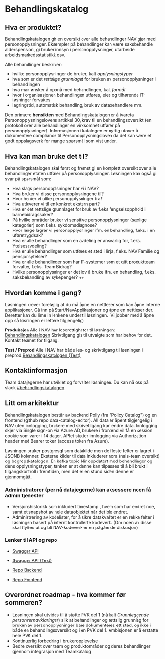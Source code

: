 # Behandlingskatalog


## Hva er produktet?
Behandlingskatalogen gir en oversikt over alle behandlinger NAV gjør med personopplysninger. Eksempler på behandlinger kan være saksbehandle alderspensjon, gi bruker innsyn i personopplysninger, utarbeide arbeidsmarkedsstatistikk osv. 

Alle behandlinger beskriver:
* hvilke personopplysninger de bruker, kalt _opplysningstyper_ 
* hva som er det _rettslige grunnlaget_ for bruken av personopplysninger i behandlingen
* hva man ønsker å oppnå med behandlingen, kalt _formål_
* hvor i organisasjonen behandlingen utføres, eies og tilhørende IT-løsninger forvaltes
* lagringstid, automatisk behandling, bruk av databehandlere mm.

Den primære **hensikten** med Behandlingskatalogen er å ivareta Personopplysningslovens artikkel 30, krav til en behandlingsoversikt (en protokoll over alle behandlinger en virksomhet utfører på personopplysninger). Informasjonen i katalogen er nyttig utover å dokumentere compliance til Personopplysningsloven da det kan være et godt oppslagsverk for mange spørsmål som vist under.

## Hva kan man bruke det til?
Behandlingskatalogen skal først og fremst gi en komplett oversikt over alle behandlinger etaten utfører på personopplysninger. Løsningen kan også gi svar på spørsmål som:
* Hva slags personopplsninger har vi i NAV?
* Hva bruker vi disse personopplysningene til?
* Hvor henter vi ulike personopplysninger fra?
* Hva utleverer vi til en konkret ekstern part?
* Hva er det rettslige grunnlaget for bruk av f.eks fengselsopphold i barnebidragssaker?
* På hvilke områder bruker vi sensitive personopplysninger (særlige kategorier) som f.eks. sykdomsdiagnose?
* Hvor lenge lagrer vi personopplysninger ifm. en behandling, f.eks. i en uføretrygdsak?
* Hva er alle behandlinger som en avdeling er ansvarlig for, f.eks. Ytelsesavdeling?
* Hva er alle behandlinger som utføres et sted i linja, f.eks. NAV Familie og pensjonsytelser?
* Hva er alle behandlinger som har IT-systemer som et gitt produktteam forvalter, f.eks. Team Bidrag?
* Hvilke personopplysninger er det lov å bruke ifm. en behandling, f.eks. saksbehandling av sykepenger?
++

## Hvordan komme i gang?
Løsningen krever foreløpig at du må åpne en nettleser som kan åpne interne applikasjoner. Gå inn på Start/NavApplikasjoner og åpne en nettleser der. Deretter kan du lime in lenkene under til løsningen. (Vi jobber med å åpne opp så løsningen er lettere tilgjengelig)

**Produksjon**
Alle i NAV har leserettigheter til løsningen: [Behandlingskatalogen](https://behandlingskatalog.nais.adeo.no)
Skrivtilgang gis til utvalgte som har behov for det. Kontakt teamet for tilgang. 

**Test / Preprod**
Alle i NAV har både les- og skrivtilgang til løsningen i preprod:[Behandlingskatalogen (Test)](https://behandlingskatalog.nais.preprod.local)


## Kontaktinformasjon
Team datajegerne har utviklet og forvalter løsningen. Du kan nå oss på slack [#behandlingskatalogen](https://nav-it.slack.com/archives/CR1B19E6L)


## Litt om arkitektur
Behandlingskatalogen består av backend Polly (fra "Policy Catalog") og en frontend (github repo data-catalog-editor).
All data er åpent tilgjengelig i NAV uten innlogging, brukere med skrivetilgang kan endre data. Innlogging skjer via Single sign-on via Azure AD, brukere i frontend vil få en session cookie som varer i 14 dager. APIet støtter innlogging via Authorization header med Bearer token (access token fra Azure).

Løsningen bruker postgresql som datakilde men de fleste felter er lagret i JSONB kolonner.
Eksterne kilder til data inkluderer nora (nais-team oversikt) og begrepskatalogen.
En kafka topic blir oppdatert med behandlinger og dens opplysningstyper, tanken er at denne kan tilpasses til å bli brukt i tilgangskontroll i fremtiden, men det er en stund siden denne er gjennomgått.

### Administratorer (per nå datajegerne) kan aksessere noen få admin tjenester
* Versjonshistorikk som inkludert timestamp , hvem som har endret noe, samt et snapshot av hele dataobjektet når det ble endret.
* Administrering av kodelister, for å sikre datakvalitet er en rekke felter i løsningen basert på internt kontrollerte kodeverk. (Om noen av disse skal flyttes ut og bli NAV-kodeverk er en pågående diskusjon)

### Lenker til API og repo
* [Swagger API](https://polly.nais.adeo.no/swagger-ui.html)
* [Swagger API (Test)](https://polly.nais.preprod.local/swagger-ui.html)

* [Repo Backend](https://github.com/navikt/polly)
* [Repo Frontend](https://github.com/navikt/data-catalog-editor)

## Overordnet roadmap - hva kommer før sommeren?
* Løsningen skal utvides til å støtte PVK del 1 (nå kalt _Grunnleggende personvernavklaringer_) slik at behandlinger og rettslig grunnlag for bruken av personopplysninger bare dokumenteres ett sted, og ikke i både en behandlingsoversikt og i en PVK del 1. Ambisjonen er å erstatte hele PVK del 1.
* Kontinuerlig forbedring i brukeropplevelse
* Bedre oversikt over team og produktområder og deres behandlinger gjennom integrasjon med Teamkatalog

